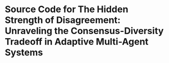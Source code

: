 # Source Code for The Hidden Strength of Disagreement: Unraveling the Consensus-Diversity Tradeoff in Adaptive Multi-Agent Systems

